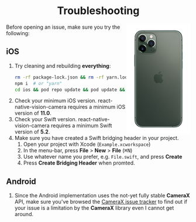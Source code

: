 <h1 align="center">Troubleshooting</h1>

<div>
  <img align="right" width="35%" src="../img/11_back.png">
</div>

Before opening an issue, make sure you try the following:

## iOS

1. Try cleaning and rebuilding **everything**:
   ```sh
   rm -rf package-lock.json && rm -rf yarn.lock && rm -rf node_modules && rm -rf ios/Podfile.lock && rm -rf ios/Pods
   npm i  # or "yarn"
   cd ios && pod repo update && pod update && pod install
   ```
2. Check your minimum iOS version. react-native-vision-camera requires a minimum iOS version of **11.0**.
3. Check your Swift version. react-native-vision-camera requires a minimum Swift version of **5.2**.
4. Make sure you have created a Swift bridging header in your project.
   1. Open your project with Xcode (`Example.xcworkspace`)
   2. In the menu-bar, press **File** > **New** > **File** (<kbd>⌘</kbd><kbd>N</kbd>)
   4. Use whatever name you prefer, e.g. `File.swift`, and press **Create**
   5. Press **Create Bridging Header** when promted.

## Android

1. Since the Android implementation uses the not-yet fully stable **CameraX** API, make sure you've browsed the [CameraX issue tracker](https://issuetracker.google.com/issues?q=componentid:618491%20status:open) to find out if your issue is a limitation by the **CameraX** library even I cannot get around.
